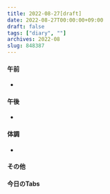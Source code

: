 ```yaml
---
title: 2022-08-27[draft]
date: 2022-08-27T00:00:00+09:00
draft: false
tags: ["diary", ""]
archives: 2022-08
slug: 848387
---
```

#### 午前
- 
#### 午後
- 
#### 体調
- 
#### その他
#### 今日のTabs